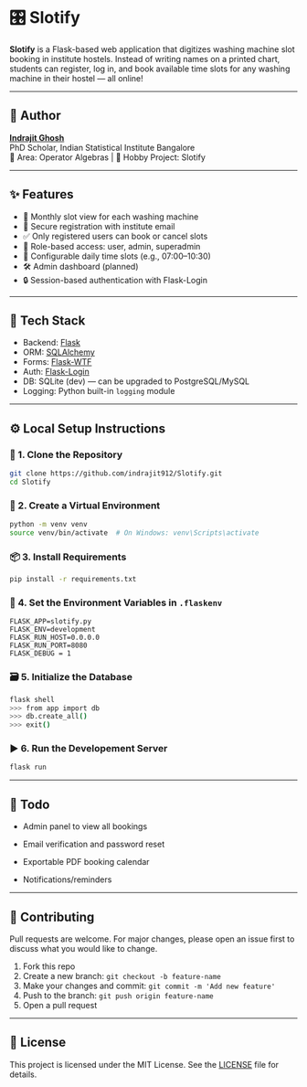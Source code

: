 # 🎛️ Slotify

**Slotify** is a Flask-based web application that digitizes washing machine slot booking in institute hostels. Instead of writing names on a printed chart, students can register, log in, and book available time slots for any washing machine in their hostel — all online!

---
## 👤 Author

**[Indrajit Ghosh](https://indrajitghosh.onrender.com/)** <br>
PhD Scholar, Indian Statistical Institute Bangalore <br>
🧠 Area: Operator Algebras | 🧺 Hobby Project: Slotify

---


## ✨ Features

- 📅 Monthly slot view for each washing machine
- 🔐 Secure registration with institute email
- ✅ Only registered users can book or cancel slots
- 👥 Role-based access: user, admin, superadmin
- 🧼 Configurable daily time slots (e.g., 07:00–10:30)
- 🛠️ Admin dashboard (planned)
- 🔒 Session-based authentication with Flask-Login

---

## 🧱 Tech Stack

- Backend: [Flask](https://flask.palletsprojects.com/)
- ORM: [SQLAlchemy](https://docs.sqlalchemy.org/)
- Forms: [Flask-WTF](https://flask-wtf.readthedocs.io/)
- Auth: [Flask-Login](https://flask-login.readthedocs.io/)
- DB: SQLite (dev) — can be upgraded to PostgreSQL/MySQL
- Logging: Python built-in `logging` module


---

## ⚙️ Local Setup Instructions

### 🔧 1. Clone the Repository

```bash
git clone https://github.com/indrajit912/Slotify.git
cd Slotify
```
### 🐍 2. Create a Virtual Environment
```bash
python -m venv venv
source venv/bin/activate  # On Windows: venv\Scripts\activate
```
### 📦 3. Install Requirements
```bash
pip install -r requirements.txt
```

### 🔐 4. Set the Environment Variables in `.flaskenv`
```
FLASK_APP=slotify.py
FLASK_ENV=development
FLASK_RUN_HOST=0.0.0.0
FLASK_RUN_PORT=8080
FLASK_DEBUG = 1
```

### 🗃️ 5. Initialize the Database
```bash
flask shell
>>> from app import db
>>> db.create_all()
>>> exit()
```

### ▶️ 6. Run the Developement Server
```bash
flask run
```
---

## 📌 Todo

- Admin panel to view all bookings

- Email verification and password reset

- Exportable PDF booking calendar

- Notifications/reminders

---

## 🤝 Contributing

Pull requests are welcome. For major changes, please open an issue first to discuss what you would like to change.

1. Fork this repo
2. Create a new branch: `git checkout -b feature-name`
3. Make your changes and commit: `git commit -m 'Add new feature'`
3. Push to the branch: `git push origin feature-name`
4. Open a pull request
---

## 📄 License

This project is licensed under the MIT License. See the [LICENSE](./LICENSE) file for details.